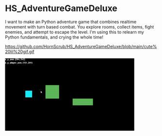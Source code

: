 # HS_AdventureGameDeluxe


I want to make an Python adventure game that combines realtime movement with turn based combat. You explore rooms, collect items, fight enemies, and attempt to escape the level. I'm using this to relearn my Python fundamentals, and crying the whole time!


https://github.com/HornScrub/HS_AdventureGameDeluxe/blob/main/cute%20lil%20gif.gif

![Adventure Game](https://github.com/HornScrub/HS_AdventureGameDeluxe/blob/main/cute%20lil%20gif.gif)

